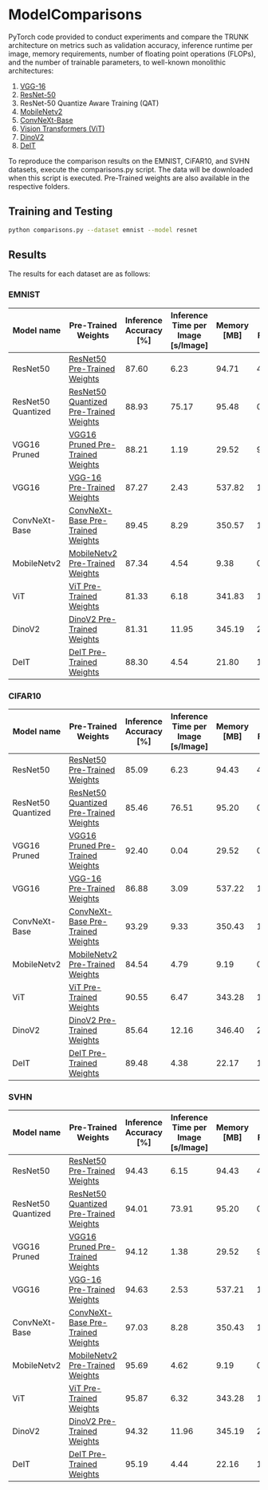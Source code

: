 # ModelComparisons
PyTorch code provided to conduct experiments and compare the TRUNK architecture on metrics such as validation accuracy, inference runtime per image, memory requirements, number of floating point operations (FLOPs), and the number of trainable parameters, to well-known monolithic architectures:
1. [VGG-16][1]
2. [ResNet-50][2]
3. ResNet-50 Quantize Aware Training (QAT)
4. [MobileNetv2][3]
5. [ConvNeXt-Base][4]
6. [Vision Transformers (ViT)][5]
7. [DinoV2][6]
8. [DeIT][7]

To reproduce the comparison results on the EMNIST, CiFAR10, and SVHN datasets, execute the comparisons.py script. The data will be downloaded when this script is executed. Pre-Trained weights are also available in the respective folders.

## Training and Testing

```bash
python comparisons.py --dataset emnist --model resnet
```

## Results
The results for each dataset are as follows:

### EMNIST
| Model name         | Pre-Trained Weights  | Inference Accuracy [%] | Inference Time per Image [s/Image] | Memory [MB] | G-Flops |
| ------------------ |--------------------- | ---------------------- | -----------------------------------| ------------| --------|
| ResNet50   |  [ResNet50 Pre-Trained Weights](https://github.com/nikki0519/TRUNK_Tutorial_Paper/blob/main/Monolithic%20Architectures/ResNet/resnet_weights_emnist.pt)           |  87.60          | 6.23 | 94.71 | 4.05 |
| ResNet50 Quantized   |  [ResNet50 Quantized Pre-Trained Weights](https://github.com/nikki0519/TRUNK_Tutorial_Paper/blob/main/Monolithic%20Architectures/ResNetQuantized/resnet_quantized_weights_emnist.pt) |  88.93  | 75.17 | 95.48 | 0.02 |
| VGG16 Pruned   |  [VGG16 Pruned Pre-Trained Weights](https://github.com/nikki0519/TRUNK_Tutorial_Paper/blob/main/Monolithic%20Architectures/VGGPruned/emnist/prune/emnist-local-l1-vgg16/emnist_vgg16_l1.pth) | 88.21  | 1.19 | 29.52 | 9.74 |
| VGG16  |  [VGG-16 Pre-Trained Weights](https://github.com/nikki0519/TRUNK_Tutorial_Paper/blob/main/Monolithic%20Architectures/VGG/vgg_weights_emnist.pt) |  87.27  | 2.43 | 537.82 | 15.41 |
| ConvNeXt-Base   |  [ConvNeXt-Base Pre-Trained Weights](https://github.com/nikki0519/TRUNK_Tutorial_Paper/blob/main/Monolithic%20Architectures/ConvNeXt/convnext_weights_emnist.pt) |  89.45  | 8.29 | 350.57 | 15.36  |
| MobileNetv2   |  [MobileNetv2 Pre-Trained Weights](https://github.com/nikki0519/TRUNK_Tutorial_Paper/blob/main/Monolithic%20Architectures/MobileNet/mobilenet_weights_emnist.pt) | 87.34  | 4.54 | 9.38 | 0.32 |
| ViT   |  [ViT Pre-Trained Weights](https://github.com/nikki0519/TRUNK_Tutorial_Paper/blob/main/Monolithic%20Architectures/ViT/vit_weights_emnist.pt) |  81.33  | 6.18 | 341.83 | 11.21 |
| DinoV2   |  [DinoV2 Pre-Trained Weights](https://github.com/nikki0519/TRUNK_Tutorial_Paper/blob/main/Monolithic%20Architectures/DinoV2/dinov2_weights_emnist.pt) |  81.31  | 11.95 | 345.19 | 22.23 |
| DeIT   |  [DeIT Pre-Trained Weights](https://github.com/nikki0519/TRUNK_Tutorial_Paper/blob/main/Monolithic%20Architectures/DeIT/deit_weights_emnist.pt) |  88.30  | 4.54 | 21.80 | 1.08 |

### CIFAR10
| Model name         | Pre-Trained Weights  | Inference Accuracy [%] | Inference Time per Image [s/Image] | Memory [MB] | G-Flops |
| ------------------ |--------------------- | ---------------------- | -----------------------------------| ------------| --------|
| ResNet50   |  [ResNet50 Pre-Trained Weights](https://github.com/nikki0519/TRUNK_Tutorial_Paper/blob/main/Monolithic%20Architectures/ResNet/resnet_weights_cifar10.pt)           |  85.09          | 6.23 | 94.43 | 4.13 |
| ResNet50 Quantized   |  [ResNet50 Quantized Pre-Trained Weights](https://github.com/nikki0519/TRUNK_Tutorial_Paper/blob/main/Monolithic%20Architectures/ResNetQuantized/resnet_quantized_weights_cifar10.pt) |  85.46  | 76.51 | 95.20 | 0.02 |
| VGG16 Pruned   |  [VGG16 Pruned Pre-Trained Weights](https://github.com/nikki0519/TRUNK_Tutorial_Paper/blob/main/Monolithic%20Architectures/VGGPruned/cifar10/prune/cifar10-local-l1-vgg16/cifar10_vgg16_l1.pth) |  92.40  | 0.04 | 29.52 | 0.20 |
| VGG16  |  [VGG-16 Pre-Trained Weights](https://github.com/nikki0519/TRUNK_Tutorial_Paper/blob/main/Monolithic%20Architectures/VGG/vgg_weights_cifar10.pt) |  86.88  | 3.09 | 537.22 | 15.47 |
| ConvNeXt-Base   |  [ConvNeXt-Base Pre-Trained Weights](https://github.com/nikki0519/TRUNK_Tutorial_Paper/blob/main/Monolithic%20Architectures/ConvNeXt/convnext_weights_cifar10.pt) |  93.29  | 9.33 | 350.43 | 15.37  |
| MobileNetv2   |  [MobileNetv2 Pre-Trained Weights](https://github.com/nikki0519/TRUNK_Tutorial_Paper/blob/main/Monolithic%20Architectures/MobileNet/mobilenet_weights_cifar10.pt) | 84.54  | 4.79 | 9.19 | 0.33 |
| ViT   |  [ViT Pre-Trained Weights](https://github.com/nikki0519/TRUNK_Tutorial_Paper/blob/main/Monolithic%20Architectures/ViT/vit_weights_cifar10.pt) |  90.55  | 6.47 | 343.28 | 11.29 |
| DinoV2   |  [DinoV2 Pre-Trained Weights](https://github.com/nikki0519/TRUNK_Tutorial_Paper/blob/main/Monolithic%20Architectures/DinoV2/dinov2_weights_cifar10.pt) |  85.64  | 12.16 | 346.40 | 22.30 |
| DeIT   |  [DeIT Pre-Trained Weights](https://github.com/nikki0519/TRUNK_Tutorial_Paper/blob/main/Monolithic%20Architectures/DeIT/deit_weights_cifar10.pt) |  89.48  | 4.38 | 22.17 | 1.06 |

### SVHN
| Model name         | Pre-Trained Weights  | Inference Accuracy [%] | Inference Time per Image [s/Image] | Memory [MB] | G-Flops |
| ------------------ |--------------------- | ---------------------- | -----------------------------------| ------------| --------|
| ResNet50   |  [ResNet50 Pre-Trained Weights](https://github.com/nikki0519/TRUNK_Tutorial_Paper/blob/main/Monolithic%20Architectures/ResNet/resnet_weights_svhn.pt)           |  94.43          | 6.15 | 94.43 | 4.13 |
| ResNet50 Quantized   |  [ResNet50 Quantized Pre-Trained Weights](https://github.com/nikki0519/TRUNK_Tutorial_Paper/blob/main/Monolithic%20Architectures/ResNetQuantized/resnet_quantized_weights_svhn.pt) |  94.01  | 73.91 | 95.20 | 0.02 |
| VGG16 Pruned   |  [VGG16 Pruned Pre-Trained Weights](https://github.com/nikki0519/TRUNK_Tutorial_Paper/blob/main/Monolithic%20Architectures/VGGPruned/svhn/prune/svhn-local-l1-vgg16/svhn_vgg16_l1.pth) |  94.12 | 1.38 | 29.52 | 9.78 |
| VGG16  |  [VGG-16 Pre-Trained Weights](https://github.com/nikki0519/TRUNK_Tutorial_Paper/blob/main/Monolithic%20Architectures/VGG/vgg_weights_svhn.pt) |  94.63  | 2.53 | 537.21 | 15.47 |
| ConvNeXt-Base   |  [ConvNeXt-Base Pre-Trained Weights](https://github.com/nikki0519/TRUNK_Tutorial_Paper/blob/main/Monolithic%20Architectures/ConvNeXt/convnext_weights_svhn.pt) |  97.03  | 8.28 | 350.43 | 15.37  |
| MobileNetv2   |  [MobileNetv2 Pre-Trained Weights](https://github.com/nikki0519/TRUNK_Tutorial_Paper/blob/main/Monolithic%20Architectures/MobileNet/mobilenet_weights_svhn.pt) | 95.69  | 4.62 | 9.19 | 0.33 |
| ViT   |  [ViT Pre-Trained Weights](https://github.com/nikki0519/TRUNK_Tutorial_Paper/blob/main/Monolithic%20Architectures/ViT/vit_weights_svhn.pt) |  95.87  | 6.32 | 343.28 | 11.29 |
| DinoV2   |  [DinoV2 Pre-Trained Weights](https://github.com/nikki0519/TRUNK_Tutorial_Paper/blob/main/Monolithic%20Architectures/DinoV2/dinov2_weights_svhn.pt) |  94.32  | 11.96 | 345.19 | 22.23 |
| DeIT   |  [DeIT Pre-Trained Weights](https://github.com/nikki0519/TRUNK_Tutorial_Paper/blob/main/Monolithic%20Architectures/DeIT/deit_weights_svhn.pt) |  95.19  | 4.44 | 22.16 | 1.08 |

[1]: https://arxiv.org/pdf/1409.1556.pdf
[2]: https://arxiv.org/pdf/1512.03385.pdf
[3]: https://arxiv.org/pdf/1801.04381.pdf
[4]: https://arxiv.org/pdf/2201.03545.pdf
[5]: https://arxiv.org/pdf/2010.11929.pdf
[6]: https://arxiv.org/pdf/2304.07193.pdf
[7]: https://arxiv.org/pdf/2012.12877.pdf
